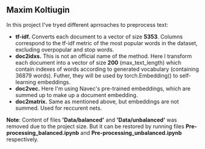 ## Maxim Koltiugin

In this project I've tryed different aprroaches to preprocess text:
- **tf-idf.** Converts each document to a vector of size **5353**. Columns correspond to the tf-idf metric of the most popular words in the dataset, excluding overpopular and stop words.
- **doc2idxs.** This is not an official name of the method. Here I transform each document into a vector of size **200** (max_text_length) which contain indexes of words according to generated vocabulary (containing 36879 words). Futher, they will be used by torch.Embedding() to self-learning embeddings.
- **doc2vec.** Here I'm using Navec's pre-trained embeddings, which are summed up to make up a document embedding.
- **doc2matrix.** Same as mentioned above, but embeddings are not summed. Used for reccurent nets.


**Note**: Content of files **'Data/balanced'** and **'Data/unbalanced'** was removed due to the project size. But it can be restored by running files **Pre-processing_balanced.ipynb** and **Pre-processing_unbalanced.ipynb** respectively.